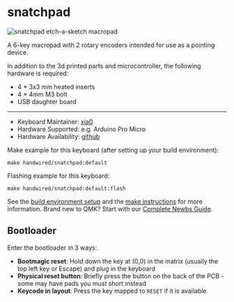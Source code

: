 # snatchpad

![snatchpad etch-a-sketch macropad](https://github.com/xia0/keeb_files/blob/main/snatchpad/images/20220213_0004.jpg?raw=true)

A 6-key macropad with 2 rotary encoders intended for use as a pointing device. 

In addition to the 3d printed parts and microcontroller, the following hardware is required:
* 4 * 3x3 mm heated inserts
* 4 * 4mm M3 bolt
* USB daughter board

---

* Keyboard Maintainer: [xia0](https://github.com/xia0)
* Hardware Supported: e.g. Arduino Pro Micro
* Hardware Availability: [github](https://github.com/xia0/keeb_files/tree/main/snatchpad)

Make example for this keyboard (after setting up your build environment):

    make handwired/snatchpad:default

Flashing example for this keyboard:

    make handwired/snatchpad:default:flash

See the [build environment setup](https://docs.qmk.fm/#/getting_started_build_tools) and the [make instructions](https://docs.qmk.fm/#/getting_started_make_guide) for more information. Brand new to QMK? Start with our [Complete Newbs Guide](https://docs.qmk.fm/#/newbs).

## Bootloader

Enter the bootloader in 3 ways:

* **Bootmagic reset**: Hold down the key at (0,0) in the matrix (usually the top left key or Escape) and plug in the keyboard
* **Physical reset button**: Briefly press the button on the back of the PCB - some may have pads you must short instead
* **Keycode in layout**: Press the key mapped to `RESET` if it is available
